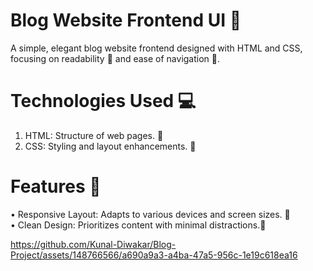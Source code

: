 # Blog Website Frontend UI 📝 
A simple, elegant blog website frontend designed with HTML and CSS, focusing on readability 📖 and ease of navigation 🧭.

# Technologies Used 💻
1. HTML: Structure of web pages. 📄 </br>
2. CSS: Styling and layout enhancements. 🎨 </br>

# Features 🌟
• Responsive Layout: Adapts to various devices and screen sizes. 📱 </br>
• Clean Design: Prioritizes content with minimal distractions.🧼 </br>

https://github.com/Kunal-Diwakar/Blog-Project/assets/148766566/a690a9a3-a4ba-47a5-956c-1e19c618ea16

